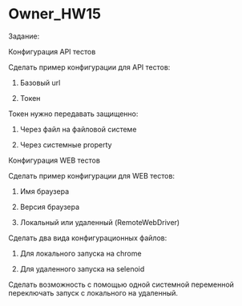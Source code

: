# Owner_HW15
Задание:

Конфигурация API тестов

Сделать пример конфигурации для API тестов:

1. Базовый url

2. Токен

Токен нужно передавать защищенно:

1. Через файл на файловой системе

2. Через системные property

Конфигурация WEB тестов

Сделать пример конфигурации для WEB тестов:

1. Имя браузера

2. Версия браузера

3. Локальный или удаленный (RemoteWebDriver)

Сделать два вида конфигурационных файлов:

1. Для локального запуска на chrome

2. Для удаленного запуска на selenoid

Сделать возможность с помощью одной системной переменной переключать запуск с локального на удаленный.

